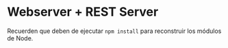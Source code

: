 # Webserver + REST Server

Recuerden que deben de ejecutar  ```npm install``` para reconstruir los módulos de Node.


